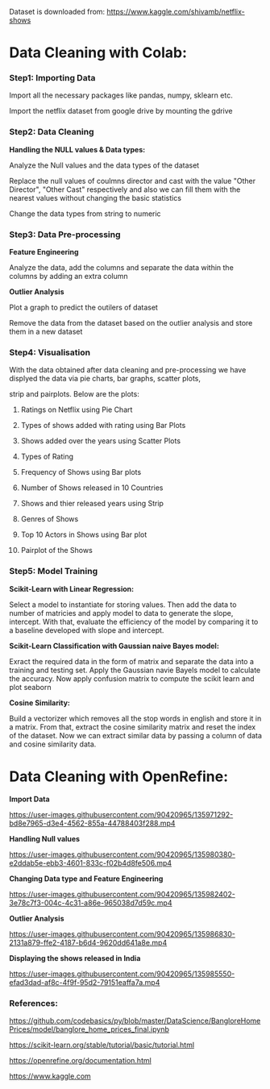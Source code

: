 Dataset is downloaded from: https://www.kaggle.com/shivamb/netflix-shows


# **Data Cleaning with Colab:**

### **Step1: Importing Data** 

Import all the necessary packages like pandas, numpy, sklearn etc.

Import the netflix dataset from google drive by mounting the gdrive

### **Step2: Data Cleaning**

**Handling the NULL values & Data types:**

Analyze the Null values and the data types of the dataset

Replace the null values of coulmns director and cast with the value "Other Director", "Other Cast" respectively  and also we can fill them with the nearest values without changing the basic statistics

Change the data types from string to numeric

### **Step3: Data Pre-processing**

**Feature Engineering**

Analyze the data, add the columns and separate the data within the columns by adding an extra column

**Outlier Analysis**

Plot a graph to predict the outilers of dataset

Remove the data from the dataset based on the outlier analysis and store them in a new dataset

### **Step4: Visualisation**

With the data obtained after data cleaning and pre-processing we have displyed the data via pie charts, bar graphs, scatter plots, 

strip and pairplots. Below are the plots:

1. Ratings on Netflix using Pie Chart

2. Types of shows added with rating using Bar Plots

3. Shows added over the years using Scatter Plots

4. Types of Rating

5. Frequency of Shows using Bar plots

6. Number of Shows released in 10 Countries

7. Shows and thier released years using Strip

8. Genres of Shows

9. Top 10 Actors in Shows using Bar plot

10. Pairplot of the Shows

### **Step5: Model Training**

**Scikit-Learn with Linear Regression:**

Select a model to instantiate for storing values. Then add the data to number of matricies and apply model to data to generate the slope, intercept. With that, evaluate the efficiency of the model by comparing it to a baseline developed with slope and intercept.

**Scikit-Learn Classification with Gaussian naive Bayes model:**

Exract the required data in the form of matrix and separate the data into a training and testing set. Apply the Gaussian navie Bayels model to calculate the accuracy. Now apply confusion matrix to compute the scikit learn and plot seaborn

**Cosine Similarity:**

Build a vectorizer which removes all the stop words in english and store it in a matrix. From that, extract the cosine similarity matrix and reset the index of the dataset. Now we can extract similar data by passing a column of data and cosine similarity data.




# **Data Cleaning with OpenRefine:**

**Import Data**

https://user-images.githubusercontent.com/90420965/135971292-bd8e7965-d3e4-4562-855a-44788403f288.mp4

**Handling Null values**

https://user-images.githubusercontent.com/90420965/135980380-e2ddab5e-ebb3-4601-833c-f02b4d8fe506.mp4

**Changing Data type and Feature Engineering**

https://user-images.githubusercontent.com/90420965/135982402-3e78c7f3-004c-4c31-a86e-965038d7d59c.mp4

**Outlier Analysis**

https://user-images.githubusercontent.com/90420965/135986830-2131a879-ffe2-4187-b6d4-9620dd641a8e.mp4

**Displaying the shows released in India**

https://user-images.githubusercontent.com/90420965/135985550-efad3dad-af8c-4f9f-95d2-79151eaffa7a.mp4

### **References:**

https://github.com/codebasics/py/blob/master/DataScience/BangloreHomePrices/model/banglore_home_prices_final.ipynb

https://scikit-learn.org/stable/tutorial/basic/tutorial.html

https://openrefine.org/documentation.html

https://www.kaggle.com
